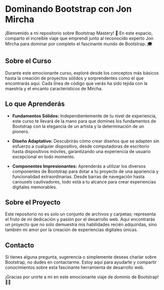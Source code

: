 # Dominando Bootstrap con Jon Mircha

¡Bienvenido a mi repositorio sobre Bootstrap Mastery! 🚀 En este espacio, comparto el increíble viaje que emprendí junto al reconocido experto Jon Mircha para dominar por completo el fascinante mundo de Bootstrap. 🎓

## Sobre el Curso

Durante este emocionante curso, exploré desde los conceptos más básicos hasta la creación de proyectos sólidos y sorprendentes como el que encontrarás aquí. Cada línea de código que verás ha sido tejida con la maestría y el encanto característicos de Mircha.

## Lo que Aprenderás

- **Fundamentos Sólidos:** Independientemente de tu nivel de experiencia, este curso te llevará de la mano para que domines los fundamentos de Bootstrap con la elegancia de un artista y la determinación de un pionero.
- **Diseño Adaptativo:** Descubrirás cómo crear diseños que se adapten sin esfuerzo a cualquier dispositivo, desde computadoras de escritorio hasta dispositivos móviles, garantizando una experiencia de usuario excepcional en todo momento.

- **Componentes Impresionantes:** Aprenderás a utilizar los diversos componentes de Bootstrap para dotar a tu proyecto de una apariencia y funcionalidad extraordinarias. Desde barras de navegación hasta carousels cautivadores, todo está a tu alcance para crear experiencias digitales memorables.

## Sobre el Proyecto

Este repositorio no es solo un conjunto de archivos y carpetas; representa el fruto de mi dedicación y pasión por el desarrollo web. Aquí encontrarás un proyecto que no solo demuestra mis habilidades recién adquiridas, sino también mi amor por la creación de experiencias digitales únicas.

## Contacto

Si tienes alguna pregunta, sugerencia o simplemente deseas charlar sobre Bootstrap, no dudes en contactarme. Estoy aquí para ayudarte y compartir conocimientos sobre esta fascinante herramienta de desarrollo web.

¡Gracias por unirte a mí en este emocionante viaje de dominio de Bootstrap! 💼✨
